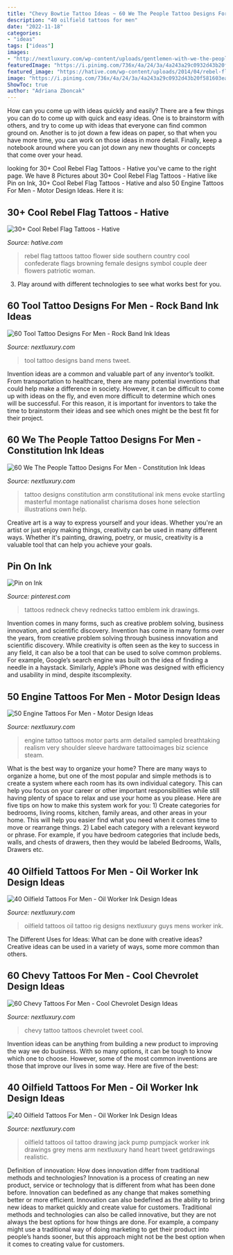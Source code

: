 ```yaml
---
title: "Chevy Bowtie Tattoo Ideas ~ 60 We The People Tattoo Designs For Men"
description: "40 oilfield tattoos for men"
date: "2022-11-18"
categories:
- "ideas"
tags: ["ideas"]
images:
- "http://nextluxury.com/wp-content/uploads/gentlemen-with-we-the-people-tattoo-on-arm.jpg"
featuredImage: "https://i.pinimg.com/736x/4a/24/3a/4a243a29c0932d43b20f581603eac8a1--redneck-tattoos-rednecks.jpg"
featured_image: "https://hative.com/wp-content/uploads/2014/04/rebel-flag-tattoos/7-rebel-flag-flower-side-tattoo.jpg"
image: "https://i.pinimg.com/736x/4a/24/3a/4a243a29c0932d43b20f581603eac8a1--redneck-tattoos-rednecks.jpg"
ShowToc: true
author: "Adriana Zboncak"
---
```



How can you come up with ideas quickly and easily?
There are a few things you can do to come up with quick and easy ideas. One is to brainstorm with others, and try to come up with ideas that everyone can find common ground on. Another is to jot down a few ideas on paper, so that when you have more time, you can work on those ideas in more detail. Finally, keep a notebook around where you can jot down any new thoughts or concepts that come over your head.

	

		
looking for 30+ Cool Rebel Flag Tattoos - Hative you've came to the right page. We have 8 Pictures about 30+ Cool Rebel Flag Tattoos - Hative like Pin on Ink, 30+ Cool Rebel Flag Tattoos - Hative and also 50 Engine Tattoos For Men - Motor Design Ideas. Here it is:
		
    
## 30+ Cool Rebel Flag Tattoos - Hative

<img loading=lazy src="https://hative.com/wp-content/uploads/2014/04/rebel-flag-tattoos/7-rebel-flag-flower-side-tattoo.jpg" onerror="this.onerror=null;this.src='https://tse4.mm.bing.net/th?id=OIP.I3zTjFQEpduemQ449TiObwHaJ4&amp;pid=15.1';" alt="30+ Cool Rebel Flag Tattoos - Hative">

_Source: hative.com_

>rebel flag tattoos tattoo flower side southern country cool confederate flags browning female designs symbol couple deer flowers patriotic woman. 

	

3. Play around with different technologies to see what works best for you. 

    
## 60 Tool Tattoo Designs For Men - Rock Band Ink Ideas

<img loading=lazy src="http://nextluxury.com/wp-content/uploads/tool-mens-tattoo-designs.jpg" onerror="this.onerror=null;this.src='https://tse4.mm.bing.net/th?id=OIP.u7OOVPXzgCulN2GeN0fAHgHaHa&amp;pid=15.1';" alt="60 Tool Tattoo Designs For Men - Rock Band Ink Ideas">

_Source: nextluxury.com_

>tool tattoo designs band mens tweet. 

	

Invention ideas are a common and valuable part of any inventor’s toolkit. From transportation to healthcare, there are many potential inventions that could help make a difference in society. However, it can be difficult to come up with ideas on the fly, and even more difficult to determine which ones will be successful. For this reason, it is important for inventors to take the time to brainstorm their ideas and see which ones might be the best fit for their project.

    
## 60 We The People Tattoo Designs For Men - Constitution Ink Ideas

<img loading=lazy src="http://nextluxury.com/wp-content/uploads/gentlemen-with-we-the-people-tattoo-on-arm.jpg" onerror="this.onerror=null;this.src='https://tse1.mm.bing.net/th?id=OIP.xvT2EV9gaPSdqAy_fQVsUQHaHa&amp;pid=15.1';" alt="60 We The People Tattoo Designs For Men - Constitution Ink Ideas">

_Source: nextluxury.com_

>tattoo designs constitution arm constitutional ink mens evoke startling masterful montage nationalist charisma doses hone selection illustrations own help. 

	

Creative art is a way to express yourself and your ideas. Whether you're an artist or just enjoy making things, creativity can be used in many different ways. Whether it's painting, drawing, poetry, or music, creativity is a valuable tool that can help you achieve your goals.

    
## Pin On Ink

<img loading=lazy src="https://i.pinimg.com/736x/4a/24/3a/4a243a29c0932d43b20f581603eac8a1--redneck-tattoos-rednecks.jpg" onerror="this.onerror=null;this.src='https://tse3.mm.bing.net/th?id=OIP.wzxm89sph--8Qf3uldFULAHaFh&amp;pid=15.1';" alt="Pin on Ink">

_Source: pinterest.com_

>tattoos redneck chevy rednecks tattoo emblem ink drawings. 

	

Invention comes in many forms, such as creative problem solving, business innovation, and scientific discovery.
Invention has come in many forms over the years, from creative problem solving through business innovation and scientific discovery. While creativity is often seen as the key to success in any field, it can also be a tool that can be used to solve common problems. For example, Google’s search engine was built on the idea of finding a needle in a haystack. Similarly, Apple’s iPhone was designed with efficiency and usability in mind, despite itscomplexity.

    
## 50 Engine Tattoos For Men - Motor Design Ideas

<img loading=lazy src="http://nextluxury.com/wp-content/uploads/guys-arms-detailed-parts-of-engine-tattoo.jpg" onerror="this.onerror=null;this.src='https://tse2.mm.bing.net/th?id=OIP.xsUIJ52hIbcZ0dDa0Uo2SAHaHa&amp;pid=15.1';" alt="50 Engine Tattoos For Men - Motor Design Ideas">

_Source: nextluxury.com_

>engine tattoo tattoos motor parts arm detailed sampled breathtaking realism very shoulder sleeve hardware tattooimages biz science steam. 

	

What is the best way to organize your home?
There are many ways to organize a home, but one of the most popular and simple methods is to create a system where each room has its own individual category. This can help you focus on your career or other important responsibilities while still having plenty of space to relax and use your home as you please. Here are five tips on how to make this system work for you: 1) Create categories for bedrooms, living rooms, kitchen, family areas, and other areas in your home. This will help you easier find what you need when it comes time to move or rearrange things. 2) Label each category with a relevant keyword or phrase. For example, if you have bedroom categories that include beds, walls, and chests of drawers, then they would be labeled Bedrooms, Walls, Drawers etc.

    
## 40 Oilfield Tattoos For Men - Oil Worker Ink Design Ideas

<img loading=lazy src="http://nextluxury.com/wp-content/uploads/exploding-oil-well-mens-oilfield-tattoo-designs-on-arm.jpg" onerror="this.onerror=null;this.src='https://tse1.mm.bing.net/th?id=OIP._OGHvDSVxByYMYRWt-XnCwHaLD&amp;pid=15.1';" alt="40 Oilfield Tattoos For Men - Oil Worker Ink Design Ideas">

_Source: nextluxury.com_

>oilfield tattoos oil tattoo rig designs nextluxury guys mens worker ink. 

	

The Different Uses for Ideas: What can be done with creative ideas?
Creative ideas can be used in a variety of ways, some more common than others.

    
## 60 Chevy Tattoos For Men - Cool Chevrolet Design Ideas

<img loading=lazy src="http://nextluxury.com/wp-content/uploads/retro-chevy-car-guys-outer-forearm-tattoo-inspiration.jpg" onerror="this.onerror=null;this.src='https://tse2.mm.bing.net/th?id=OIP.v0HkvaU-pIyBHH1cH1GteAHaHa&amp;pid=15.1';" alt="60 Chevy Tattoos For Men - Cool Chevrolet Design Ideas">

_Source: nextluxury.com_

>chevy tattoo tattoos chevrolet tweet cool. 

	

Invention ideas can be anything from building a new product to improving the way we do business. With so many options, it can be tough to know which one to choose. However, some of the most common inventions are those that improve our lives in some way. Here are five of the best: 

    
## 40 Oilfield Tattoos For Men - Oil Worker Ink Design Ideas

<img loading=lazy src="http://nextluxury.com/wp-content/uploads/realistic-oilfield-pumpjack-mens-arm-tattoo.jpg" onerror="this.onerror=null;this.src='https://tse4.mm.bing.net/th?id=OIP.KBsGJeDovQmGDfVgnqXbywHaHf&amp;pid=15.1';" alt="40 Oilfield Tattoos For Men - Oil Worker Ink Design Ideas">

_Source: nextluxury.com_

>oilfield tattoos oil tattoo drawing jack pump pumpjack worker ink drawings grey mens arm nextluxury hand heart tweet getdrawings realistic. 

	

Definition of innovation: How does innovation differ from traditional methods and technologies?
Innovation is a process of creating an new product, service or technology that is different from what has been done before. Innovation can bedefined as any change that makes something better or more efficient. Innovation can also bedefined as the ability to bring new ideas to market quickly and create value for customers. 
Traditional methods and technologies can also be called innovative, but they are not always the best options for how things are done. For example, a company might use a traditional way of doing marketing to get their product into people’s hands sooner, but this approach might not be the best option when it comes to creating value for customers.

